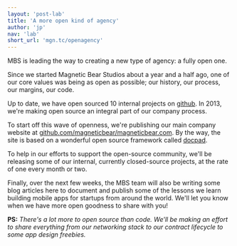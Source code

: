 ```yaml
---
layout: 'post-lab'
title: 'A more open kind of agency'
author: 'jp'
nav: 'lab'
short_url: 'mgn.tc/openagency'
---
```

MBS is leading the way to creating a new type of agency: a fully open one.

Since we started Magnetic Bear Studios about a year and a half ago, one of our core values was being as open as possible; our history, our process, our margins, our code.

Up to date, we have open sourced 10 internal projects on [github](https://github.com/magneticbear). In 2013, we're making open source an integral part of our company process.

To start off this wave of openness, we're publishing our main company website at [github.com/magneticbear/magneticbear.com](https://github.com/magneticbear/magneticbear.com). By the way, the site is based on a wonderful open source framework called [docpad](https://github.com/bevry/docpad).

To help in our efforts to support the open-source community, we'll be releasing some of our internal, currently closed-source projects, at the rate of one every month or two.

Finally, over the next few weeks, the MBS team will also be writing some blog articles here to document and publish some of the lessons we learn building mobile apps for startups from around the world.
We'll let you know when we have more open goodness to share with you!

**PS:** *There's a lot more to open source than code. We'll be making an effort to share everything from our networking stack to our contract lifecycle to some app design freebies.*